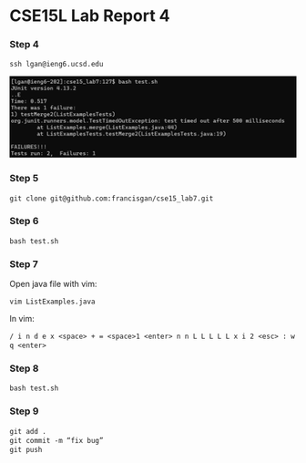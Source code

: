 
# CSE15L Lab Report 4

### Step 4
```
ssh lgan@ieng6.ucsd.edu
```
![plot](https://github.com/francisgan/cse15l-lab-reports/blob/main/report4/image1.png?raw=true)
### Step 5
```
git clone git@github.com:francisgan/cse15_lab7.git
```

### Step 6
```
bash test.sh
```

### Step 7
Open java file with vim:
```
vim ListExamples.java
```

In vim:
```
/ i n d e x <space> + = <space>1 <enter> n n L L L L L x i 2 <esc> : w q <enter>
```
### Step 8
```
bash test.sh
```

### Step 9
```
git add .
git commit -m “fix bug”
git push
```
